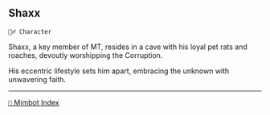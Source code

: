 ## Shaxx

`🧙‍♂️ Character`

Shaxx, a key member of MT, resides in a cave with his loyal pet rats and roaches, devoutly worshipping the Corruption. 

His eccentric lifestyle sets him apart, embracing the unknown with unwavering faith.


-----
[`📑` Mimbot Index](<https://zeithalt.github.io/r/#f4e0>)
<!---
keywords:  mt, corruption
aliases: 
-->